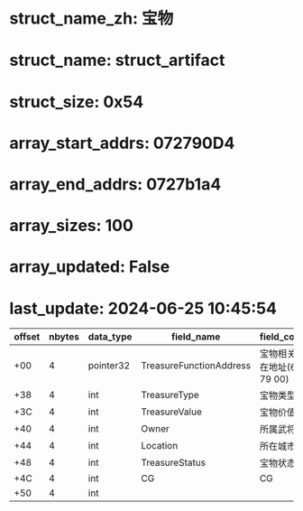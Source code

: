 # struct_name_zh: 宝物
# struct_name: struct_artifact
# struct_size: 0x54
# array_start_addrs: 072790D4
# array_end_addrs: 0727b1a4
# array_sizes: 100
# array_updated: False
# last_update: 2024-06-25 10:45:54


| offset | nbytes | data_type | field_name              | field_comment                     |
| ------ | ------ | --------- | ----------------------- | --------------------------------- |
| +00    | 4      | pointer32 | TreasureFunctionAddress | 宝物相关函数所在地址(68 C5 79 00) |
| +38    | 4      | int       | TreasureType            | 宝物类型                          |
| +3C    | 4      | int       | TreasureValue           | 宝物价值                          |
| +40    | 4      | int       | Owner                   | 所属武将                          |
| +44    | 4      | int       | Location                | 所在城市                          |
| +48    | 4      | int       | TreasureStatus          | 宝物状态                          |
| +4C    | 4      | int       | CG                      | CG                                |
| +50    | 4      | int       |                         |                                   |

